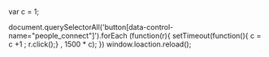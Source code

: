 var c = 1; 

document.querySelectorAll('button[data-control-name="people_connect"]').forEach (function(r){
setTimeout(function(){
c = c +1 ; 
r.click();} , 1500 * c);
})
window.loaction.reload();
